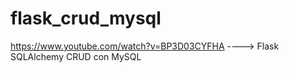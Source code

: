 # flask_crud_mysql
https://www.youtube.com/watch?v=BP3D03CYFHA   ----> Flask SQLAlchemy CRUD con MySQL